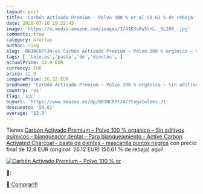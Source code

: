 ```yaml
---
layout: post
title: 'Carbón Activado Premium – Polvo 100 % or al 50.61 % de rebaja'
date: 2020-07-16 19:32:43
image: 'https://m.media-amazon.com/images/I/41K3s8w5l+L._SL200_.jpg'
comments: true
category: ofertas
author: ring
slug: 'B01NCRPFJ4-es Carbón Activado Premium – Polvo 100 % orgánico – Sin...'
tags: [ 'tole.es','pasta','de','dientes', ]
actualPrice: 12.9 EUR
currency: EUR
price: 12.9
comparePrice: 26.12 EUR
prodname: 'Carbón Activado Premium – Polvo 100 % orgánico – Sin aditivos químicos – blanqueador dental – Para blanqueamiento - Active Carbon Activated Charcoal - pasta de dientes - mascarilla puntos negros'
country: 'es'
flag: '🇪🇸'
buyurl: 'https://www.amazon.es/dp/B01NCRPFJ4/?tag=tolees-21'
descuento: '50.61'
average: '12.9'
---
```


Tienes [Carbón Activado Premium – Polvo 100 % orgánico – Sin aditivos químicos – blanqueador dental – Para blanqueamiento - Active Carbon Activated Charcoal - pasta de dientes - mascarilla puntos negros](https://www.amazon.es/dp/B01NCRPFJ4/?tag=tolees-21) con precio final de  12.9 EUR (original: 26.12 EUR) (50.61 %  de rebaja) aqui!

[![Carbón Activado Premium – Polvo 100 % or](https://m.media-amazon.com/images/I/41K3s8w5l+L._SL200_.jpg)](https://www.amazon.es/dp/B01NCRPFJ4/?tag=tolees-21)

🔎:


[🛒 Comprar!!!](https://www.amazon.es/dp/B01NCRPFJ4/?tag=tolees-21)
